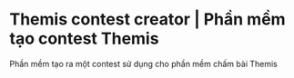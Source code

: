 # Themis contest creator | Phần mềm tạo contest Themis
Phần mềm tạo ra một contest sử dụng cho phần mềm chấm bài Themis